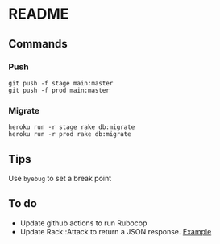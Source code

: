 # README

## Commands

### Push

```
git push -f stage main:master
git push -f prod main:master
```

### Migrate

```
heroku run -r stage rake db:migrate
heroku run -r prod rake db:migrate
```


## Tips

Use `byebug` to set a break point


## To do
- Update github actions to run Rubocop
- Update Rack::Attack to return a JSON response. [Example](https://gitlab.encs.vancouver.wsu.edu/dustin.bartolus/Autolab/-/blob/9fad2ccd2a6e3d30925dc1fd13a5a4bfe48c401f/config/initializers/rack-attack.rb#L86)
